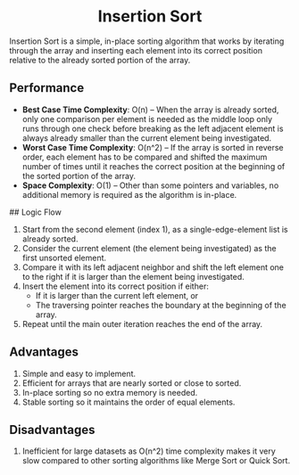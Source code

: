 <h1 align="center">Insertion Sort</h1>
Insertion Sort is a simple, in-place sorting algorithm that works by iterating through the array and inserting each element into its correct position relative to the already sorted portion of the array.

## Performance
- **Best Case Time Complexity**: O(n) – When the array is already sorted, only one comparison per element is needed as the middle loop only runs through one check before breaking as the left adjacent element is always already smaller than the current element being investigated.
- **Worst Case Time Complexity**: O(n^2) – If the array is sorted in reverse order, each element has to be compared and shifted the maximum number of times until it reaches the correct position at the beginning of the sorted portion of the array.
- **Space Complexity**: O(1) – Other than some pointers and variables, no additional memory is required as the algorithm is in-place.

## Logic Flow
1. Start from the second element (index 1), as a single-edge-element list is already sorted.
2. Consider the current element (the element being investigated) as the first unsorted element.
3. Compare it with its left adjacent neighbor and shift the left element one to the right if it is larger than the element being investigated.
4. Insert the element into its correct position if either:
	- If it is larger than the current left element, or
	- The traversing pointer reaches the boundary at the beginning of the array.
5. Repeat until the main outer iteration reaches the end of the array.

## Advantages
1. Simple and easy to implement.
2. Efficient for arrays that are nearly sorted or close to sorted.
3. In-place sorting so no extra memory is needed.
4. Stable sorting so it maintains the order of equal elements.

## Disadvantages
1. Inefficient for large datasets as O(n^2) time complexity makes it very slow compared to other sorting algorithms like Merge Sort or Quick Sort.